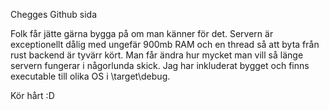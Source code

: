 Chegges Github sida

Folk får jätte gärna bygga på om man känner för det. Servern är exceptionellt dålig med ungefär 900mb RAM och en thread så att byta från rust backend är tyvärr kört. Man får ändra hur mycket man vill så länge servern fungerar i någorlunda skick. 
Jag har inkluderat bygget och finns executable till olika OS i \target\debug. 

Kör hårt :D
